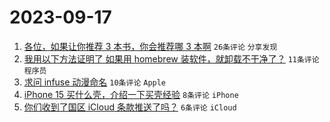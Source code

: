# 2023-09-17

1. [各位，如果让你推荐 3 本书，你会推荐哪 3 本啊](https://www.v2ex.com/t/974506) `26条评论` `分享发现`
1. [我用以下方法证明了 如果用 homebrew 装软件，就卸载不干净了？](https://www.v2ex.com/t/974517) `11条评论` `程序员`
1. [求问 infuse 动漫命名](https://www.v2ex.com/t/974507) `10条评论` `Apple`
1. [iPhone 15 买什么壳，介绍一下买壳经验](https://www.v2ex.com/t/974514) `8条评论` `iPhone`
1. [你们收到了国区 iCloud 条款推送了吗？](https://www.v2ex.com/t/974512) `6条评论` `iCloud`
